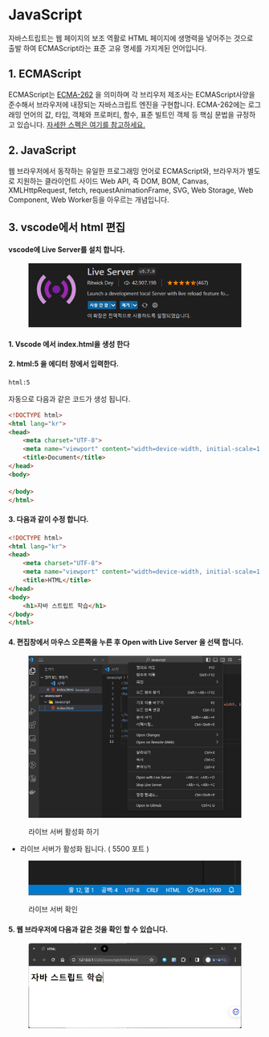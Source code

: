 # JavaScript

자바스트립트는 웹 페이지의 보조 역활로 HTML 페이지에 생명력을 넣어주는 것으로 출발 하여 ECMAScript라는 표준 고유 명세를 가지게된 언어입니다.&#x20;

## 1. ECMAScript

ECMAScript는 [ECMA-262](https://ecma-international.org/publications-and-standards/standards/ecma-262/) 을 의미하며 각 브리우저 제조사는 ECMAScript사양을 준수해서 브라우저에 내장되는 자바스크립트 엔진을 구현합니다. ECMA-262에는 로그래밍 언어의 값, 타입, 객체와 프로퍼티, 함수, 표준 빌트인 객체 등 핵심 문법을 규정하고 있습니다. [자세한 스펙은 여기를 참고하세요.](https://tc39.es/ecma262/)

## 2. JavaScript

웹 브라우저에서 동작하는 유일한 프로그래밍 언어로 ECMAScript와, 브라우저가 별도로 지원하는 클라이언트 사이드 Web API, 즉 DOM, BOM, Canvas, XMLHttpRequest, fetch, requestAnimationFrame, SVG, Web Storage, Web Component, Web Worker등을 아우르는 개념입니다.

## 3.  vscode에서 html 편집

#### vscode에 Live Server를 설치 합니다.

<figure><img src=".gitbook/assets/image (122).png" alt=""><figcaption></figcaption></figure>

#### 1. Vscode 에서 index.html을 생성 한다

#### 2. html:5 을 에디터 창에서 입력한다.

```html
html:5
```

자동으로 다음과 같은 코드가 생성 됩니다.

```html
<!DOCTYPE html>
<html lang="kr">
<head>
    <meta charset="UTF-8">
    <meta name="viewport" content="width=device-width, initial-scale=1.0">
    <title>Document</title>
</head>
<body>
    
</body>
</html> 
```

#### 3. 다음과 같이 수정 합니다.

```html
<!DOCTYPE html>
<html lang="kr">
<head>
    <meta charset="UTF-8">
    <meta name="viewport" content="width=device-width, initial-scale=1.0">
    <title>HTML</title>
</head>
<body>
    <h1>자바 스트립트 학습</h1>
</body>
</html>
```

#### 4. 편집창에서 마우스 오른쪽을 누른 후 Open with Live Server 을 선택 합니다.

<figure><img src=".gitbook/assets/image (86).png" alt="" width="563"><figcaption><p>라이브 서버 활성화 하기</p></figcaption></figure>

* 라이브 서버가 활성화 됩니다. ( 5500 포트 )

<figure><img src=".gitbook/assets/image (88).png" alt=""><figcaption><p>라이브 서버 확인 </p></figcaption></figure>

#### 5. 웹 브라우저에 다음과 같은 것을 확인 할 수 있습니다.

<figure><img src=".gitbook/assets/image (87).png" alt="" width="563"><figcaption></figcaption></figure>
